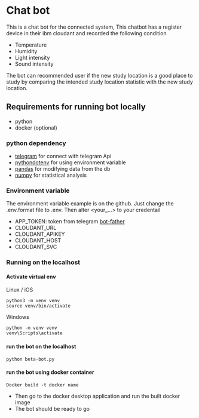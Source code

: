 # Chat bot
This is a chat bot for the connected system, 
This chatbot has a register device in their ibm cloudant and recorded the following condition
- Temperature
- Humidity
- Light intensity
- Sound intensity

The bot can recommended user if the new study location is a good place to study by comparing the intended study location statistic with the new study location.

## Requirements for running bot locally
- python
- docker (optional)
### python dependency
- [telegram](https://github.com/python-telegram-bot/python-telegram-bot) for connect with telegram Api
- [pythondotenv](https://pypi.org/project/python-dotenv/) for using environment variable
- [pandas](https://pandas.pydata.org/) for modifying data from the db
- [numpy](https://numpy.org/doc/stable/index.html) for statistical analysis

### Environment variable
The environment variable example is on the github. Just change the .env.format file to .env. Then alter <your_...> to your credentail
- APP_TOKEN: token from telegram [bot-father](https://telegram.me/BotFather)
- CLOUDANT_URL
- CLOUDANT_APIKEY
- CLOUDANT_HOST
- CLOUDANT_SVC

### Running on the localhost
#### Activate virtual env
Linux / iOS
```
python3 -m venv venv
source venv/bin/activate
```
Windows
```
python -m venv venv
venv\Scripts\activate
```

#### run the bot on the localhost
```
python beta-bot.py
```

#### run the bot using docker container
```
Docker build -t docker name
```
- Then go to the docker desktop application and run the built docker image
- The bot should be ready to go